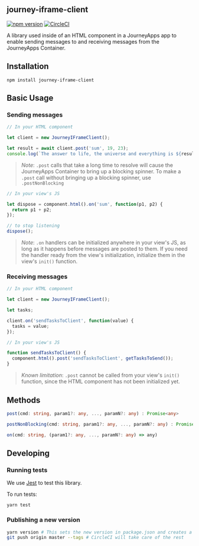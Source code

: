 ## journey-iframe-client

[![npm version](https://badge.fury.io/js/journey-iframe-client.svg)](https://badge.fury.io/js/journey-iframe-client) [![CircleCI](https://circleci.com/gh/journeyapps/journey-iframe-client.svg?style=svg)](https://circleci.com/gh/journeyapps/journey-iframe-client)

A library used inside of an HTML component in a JourneyApps app to enable sending messages to and receiving messages from the JourneyApps Container.

## Installation

```
npm install journey-iframe-client
```

## Basic Usage

### Sending messages

```javascript
// In your HTML component

let client = new JourneyIFrameClient();

let result = await client.post('sum', 19, 23);
console.log(`The answer to life, the universe and everything is ${result}`);
```

> *Note*: `.post` calls that take a long time to resolve will cause the JourneyApps Container to bring up a blocking spinner. To make a `.post` call without bringing up a blocking spinner, use `.postNonBlocking`

```javascript
// In your view's JS

let dispose = component.html().on('sum', function(p1, p2) {
  return p1 + p2;
});

// to stop listening
dispose();
```


> *Note*: `.on` handlers can be initialized anywhere in your view's JS, as long as it happens before messages are posted to them. If you need the handler ready from the view's initialization, initialize them in the view's `init()` function.

### Receiving messages

```javascript
// In your HTML component

let client = new JourneyIFrameClient();

let tasks;

client.on('sendTasksToClient', function(value) {
  tasks = value;
});
```

```javascript
// In your view's JS

function sendTasksToClient() {
  component.html().post('sendTasksToClient', getTasksToSend());
}
```

> *Known limitation*: `.post` cannot be called from your view's `init()` function, since the HTML component has not been initialized yet.

## Methods

```typescript
post(cmd: string, param1?: any, ..., paramN?: any) : Promise<any>
```

```typescript
postNonBlocking(cmd: string, param1?: any, ..., paramN?: any) : Promise<any>
```

```typescript
on(cmd: string, (param1?: any, ..., paramN?: any) => any)
```

## Developing

### Running tests

We use [Jest](https://jestjs.io/) to test this library. 

To run tests:

```
yarn test
```

### Publishing a new version

```bash
yarn version # This sets the new version in package.json and creates a tag
git push origin master --tags # CircleCI will take care of the rest
```


